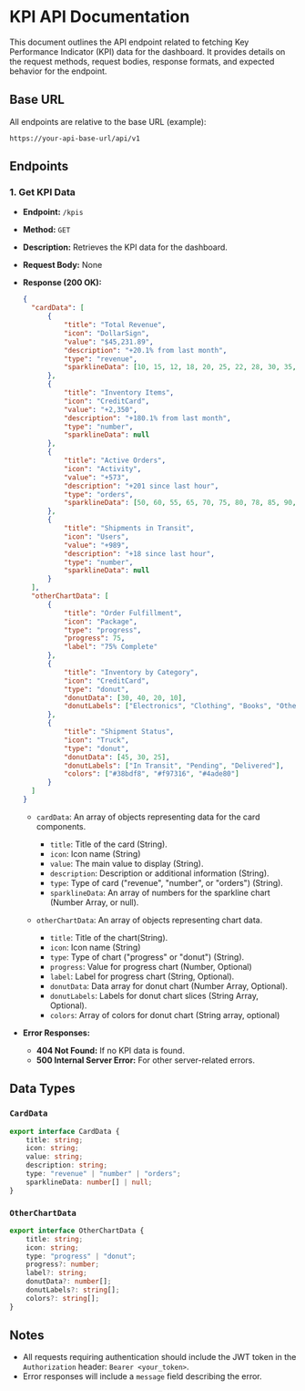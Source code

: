 # KPI API Documentation

This document outlines the API endpoint related to fetching Key Performance Indicator (KPI) data for the dashboard. It provides details on the request methods, request bodies, response formats, and expected behavior for the endpoint.

## Base URL

All endpoints are relative to the base URL (example):

```
https://your-api-base-url/api/v1
```

## Endpoints

### 1. Get KPI Data

- **Endpoint:** `/kpis`
- **Method:** `GET`
- **Description:** Retrieves the KPI data for the dashboard.
- **Request Body:** None
- **Response (200 OK):**

  ```json
  {
  	"cardData": [
  		{
  			"title": "Total Revenue",
  			"icon": "DollarSign",
  			"value": "$45,231.89",
  			"description": "+20.1% from last month",
  			"type": "revenue",
  			"sparklineData": [10, 15, 12, 18, 20, 25, 22, 28, 30, 35, 32, 40]
  		},
  		{
  			"title": "Inventory Items",
  			"icon": "CreditCard",
  			"value": "+2,350",
  			"description": "+180.1% from last month",
  			"type": "number",
  			"sparklineData": null
  		},
  		{
  			"title": "Active Orders",
  			"icon": "Activity",
  			"value": "+573",
  			"description": "+201 since last hour",
  			"type": "orders",
  			"sparklineData": [50, 60, 55, 65, 70, 75, 80, 78, 85, 90, 92, 95]
  		},
  		{
  			"title": "Shipments in Transit",
  			"icon": "Users",
  			"value": "+989",
  			"description": "+18 since last hour",
  			"type": "number",
  			"sparklineData": null
  		}
  	],
  	"otherChartData": [
  		{
  			"title": "Order Fulfillment",
  			"icon": "Package",
  			"type": "progress",
  			"progress": 75,
  			"label": "75% Complete"
  		},
  		{
  			"title": "Inventory by Category",
  			"icon": "CreditCard",
  			"type": "donut",
  			"donutData": [30, 40, 20, 10],
  			"donutLabels": ["Electronics", "Clothing", "Books", "Other"]
  		},
  		{
  			"title": "Shipment Status",
  			"icon": "Truck",
  			"type": "donut",
  			"donutData": [45, 30, 25],
  			"donutLabels": ["In Transit", "Pending", "Delivered"],
  			"colors": ["#38bdf8", "#f97316", "#4ade80"]
  		}
  	]
  }
  ```

  - `cardData`: An array of objects representing data for the card components.

    - `title`: Title of the card (String).
    - `icon`: Icon name (String)
    - `value`: The main value to display (String).
    - `description`: Description or additional information (String).
    - `type`: Type of card ("revenue", "number", or "orders") (String).
    - `sparklineData`: An array of numbers for the sparkline chart (Number Array, or null).

  - `otherChartData`: An array of objects representing chart data.
    - `title`: Title of the chart(String).
    - `icon`: Icon name (String)
    - `type`: Type of chart ("progress" or "donut") (String).
    - `progress`: Value for progress chart (Number, Optional)
    - `label`: Label for progress chart (String, Optional).
    - `donutData`: Data array for donut chart (Number Array, Optional).
    - `donutLabels`: Labels for donut chart slices (String Array, Optional).
    - `colors`: Array of colors for donut chart (String array, optional)

- **Error Responses:**
  - **404 Not Found:** If no KPI data is found.
  - **500 Internal Server Error:** For other server-related errors.

## Data Types

### `CardData`

```typescript
export interface CardData {
	title: string;
	icon: string;
	value: string;
	description: string;
	type: "revenue" | "number" | "orders";
	sparklineData: number[] | null;
}
```

### `OtherChartData`

```typescript
export interface OtherChartData {
	title: string;
	icon: string;
	type: "progress" | "donut";
	progress?: number;
	label?: string;
	donutData?: number[];
	donutLabels?: string[];
	colors?: string[];
}
```

## Notes

- All requests requiring authentication should include the JWT token in the `Authorization` header: `Bearer <your_token>`.
- Error responses will include a `message` field describing the error.
